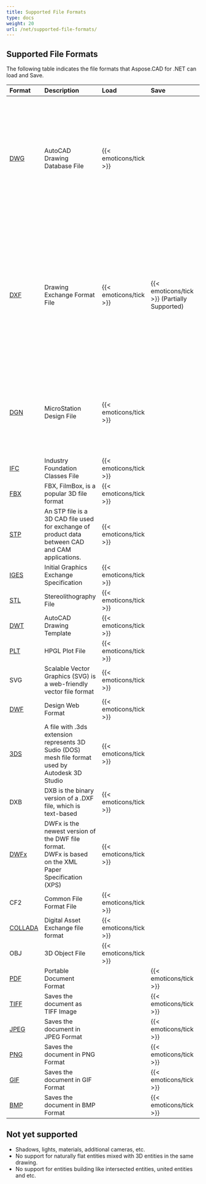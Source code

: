 ```yaml
---
title: Supported File Formats
type: docs
weight: 20
url: /net/supported-file-formats/
---
```


## **Supported File Formats**

The following table indicates the file formats that Aspose.CAD for .NET can load and Save.

|**Format**|**Description**|**Load**|**Save**|**Remarks**|
| :- | :- | :- | :- | :- |
|[DWG](https://docs.fileformat.com/cad/dwg/)|AutoCAD Drawing Database File|{{< emoticons/tick >}}| |- 3D Solids (Conic, Sphere, Torus, Cylinder, Box, Wedge)</br>- Wired models.</br>- Basic view cube positions.</br>- 3D Faces.|
|[DXF](https://docs.fileformat.com/cad/dxf/)|Drawing Exchange Format File|{{< emoticons/tick >}}|{{< emoticons/tick >}} (Partially Supported)|- 3D Solids (Conic, Sphere, Torus, Cylinder, Box, Wedge)</br>- Wired models.</br>- Basic view cube positions.</br>- 3D Faces.</br>- Surfaces, Meshes|
|[DGN](https://docs.fileformat.com/cad/dgn/)|MicroStation Design File|{{< emoticons/tick >}}| |- 3D Solids (Conic, Sphere, Torus, Cylinder, Box, Wedge)</br>- Surfaces, Meshes|
|[IFC](https://docs.fileformat.com/cad/ifc/)|Industry Foundation Classes File|{{< emoticons/tick >}}| | |
|[FBX](https://docs.fileformat.com/3d/fbx/)|FBX, FilmBox, is a popular 3D file format|{{< emoticons/tick >}}| | |
|[STP](https://docs.fileformat.com/3d/stp/)|An STP file is a 3D CAD file used for exchange of product data between CAD and CAM applications.|{{< emoticons/tick >}}| | |
|[IGES](https://docs.fileformat.com/cad/iges/)|Initial Graphics Exchange Specification|{{< emoticons/tick >}}| | |
|[STL](https://docs.fileformat.com/cad/stl/)|Stereolithography File|{{< emoticons/tick >}}| | |
|[DWT](https://docs.fileformat.com/cad/dwt/)|AutoCAD Drawing Template|{{< emoticons/tick >}}| | |
|[PLT](https://docs.fileformat.com/cad/plt/)|HPGL Plot File|{{< emoticons/tick >}}| | |
|SVG|Scalable Vector Graphics (SVG) is a web-friendly vector file format|{{< emoticons/tick >}}| | |
|[DWF](https://docs.fileformat.com/cad/dwf/)|Design Web Format|{{< emoticons/tick >}}| | |
|[3DS](https://docs.fileformat.com/3d/3ds/)|A file with .3ds extension represents 3D Sudio (DOS) mesh file format used by Autodesk 3D Studio|{{< emoticons/tick >}}| | |
|DXB|DXB is the binary version of a .DXF file, which is text-based|{{< emoticons/tick >}}| | |
|[DWFx](https://docs.fileformat.com/cad/dwfx/)|DWFx is the newest version of the DWF file format. </br>DWFx is based on the XML Paper Specification (XPS)|{{< emoticons/tick >}}| | |
|CF2|Common File Format File|{{< emoticons/tick >}}| | |
|[COLLADA](https://docs.fileformat.com/3d/dae/)|Digital Asset Exchange file format|{{< emoticons/tick >}}| | |
|OBJ|3D Object File|{{< emoticons/tick >}}| | |
|[PDF](https://docs.fileformat.com/pdf/)|Portable Document Format| |{{< emoticons/tick >}}| |
|[TIFF](https://docs.fileformat.com/image/tiff/)|Saves the document as TIFF Image| |{{< emoticons/tick >}}| |
|[JPEG](https://docs.fileformat.com/image/jpeg/)|Saves the document in JPEG Format| |{{< emoticons/tick >}}| |
|[PNG](https://docs.fileformat.com/image/png/)|Saves the document in PNG Format| |{{< emoticons/tick >}}| |
|[GIF](https://docs.fileformat.com/image/gif/)|Saves the document in GIF Format| |{{< emoticons/tick >}}| |
|[BMP](https://docs.fileformat.com/image/bmp/)|Saves the document in BMP Format| |{{< emoticons/tick >}}| |

## **Not yet supported**

- Shadows, lights, materials, additional cameras, etc.
- No support for naturally flat entities mixed with 3D entities in the same drawing.
- No support for entities building like intersected entities, united entities and etc.
